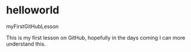 # helloworld
myFirstGitHubLesson

This is my first lesson on GitHub, hopefully in the days coming I can more understand this.
